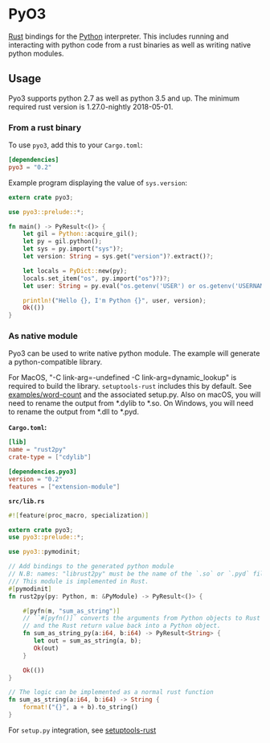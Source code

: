 # PyO3

[Rust](http://www.rust-lang.org/) bindings for the [Python](https://www.python.org/) interpreter. This includes running and interacting with python code from a rust binaries as well as writing native python modules.

## Usage

Pyo3 supports python 2.7 as well as python 3.5 and up. The minimum required rust version is 1.27.0-nightly 2018-05-01.

### From a rust binary

To use `pyo3`, add this to your `Cargo.toml`:

```toml
[dependencies]
pyo3 = "0.2"
```

Example program displaying the value of `sys.version`:

```rust
extern crate pyo3;

use pyo3::prelude::*;

fn main() -> PyResult<()> {
    let gil = Python::acquire_gil();
    let py = gil.python();
    let sys = py.import("sys")?;
    let version: String = sys.get("version")?.extract()?;

    let locals = PyDict::new(py);
    locals.set_item("os", py.import("os")?)?;
    let user: String = py.eval("os.getenv('USER') or os.getenv('USERNAME')", None, Some(&locals))?.extract()?;

    println!("Hello {}, I'm Python {}", user, version);
    Ok(())
}
```

### As native module

Pyo3 can be used to write native python module. The example will generate a python-compatible library.

For MacOS, "-C link-arg=-undefined -C link-arg=dynamic_lookup" is required to build the library.
`setuptools-rust` includes this by default. See [examples/word-count](examples/word-count) and the associated setup.py. Also on macOS, you will need to rename the output from \*.dylib to \*.so. On Windows, you will need to rename the output from \*.dll to \*.pyd.

**`Cargo.toml`:**

```toml
[lib]
name = "rust2py"
crate-type = ["cdylib"]

[dependencies.pyo3]
version = "0.2"
features = ["extension-module"]
```

**`src/lib.rs`**

```rust
#![feature(proc_macro, specialization)]

extern crate pyo3;
use pyo3::prelude::*;

use pyo3::pymodinit;

// Add bindings to the generated python module
// N.B: names: "librust2py" must be the name of the `.so` or `.pyd` file
/// This module is implemented in Rust.
#[pymodinit]
fn rust2py(py: Python, m: &PyModule) -> PyResult<()> {

    #[pyfn(m, "sum_as_string")]
    // ``#[pyfn()]` converts the arguments from Python objects to Rust values
    // and the Rust return value back into a Python object.
    fn sum_as_string_py(a:i64, b:i64) -> PyResult<String> {
       let out = sum_as_string(a, b);
       Ok(out)
    }

    Ok(())
}

// The logic can be implemented as a normal rust function
fn sum_as_string(a:i64, b:i64) -> String {
    format!("{}", a + b).to_string()
}

```

For `setup.py` integration, see [setuptools-rust](https://github.com/PyO3/setuptools-rust)
